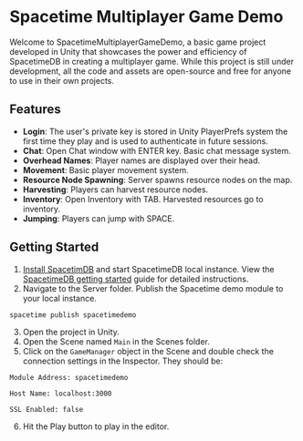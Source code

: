 # Spacetime Multiplayer Game Demo
Welcome to SpacetimeMultiplayerGameDemo, a basic game project developed in Unity that showcases the power and efficiency of SpacetimeDB in creating a multiplayer game. While this project is still under development, all the code and assets are open-source and free for anyone to use in their own projects.

## Features

-  **Login**: The user's private key is stored in Unity PlayerPrefs system the first time they play and is used to authenticate in future sessions.
-  **Chat**: Open Chat window with ENTER key. Basic chat message system.
-  **Overhead Names**: Player names are displayed over their head.
-  **Movement**: Basic player movement system.
-  **Resource Node Spawning**: Server spawns resource nodes on the map.
-  **Harvesting**: Players can harvest resource nodes.
-  **Inventory**: Open Inventory with TAB. Harvested resources go to inventory.
-  **Jumping**: Players can jump with SPACE.

## Getting Started

1. [Install SpacetimDB](https://spacetimedb.com/install) and start SpacetimeDB local instance. View the [SpacetimeDB getting started](https://spacetimedb.com/docs/getting-started) guide for detailed instructions.
2. Navigate to the Server folder. Publish the Spacetime demo module to your local instance.

`spacetime publish spacetimedemo`

3. Open the project in Unity. 
4. Open the Scene named `Main` in the Scenes folder.
5. Click on the `GameManager` object in the Scene and double check the connection settings in the Inspector. They should be:

`Module Address: spacetimedemo`

`Host Name: localhost:3000`

`SSL Enabled: false`

6. Hit the Play button to play in the editor.
